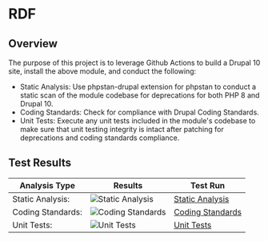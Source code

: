 # RDF

## Overview

The purpose of this project is to leverage Github Actions to build a Drupal 10 site, install the above module, and conduct the following:

* Static Analysis:  Use phpstan-drupal extension for phpstan to conduct a static scan of the module codebase for deprecations for both PHP 8 and Drupal 10.
* Coding Standards:  Check for compliance with Drupal Coding Standards.
* Unit Tests:  Execute any unit tests included in the module's codebase to make sure that unit testing integrity is intact after patching for deprecations and coding standards compliance.

## Test Results

| Analysis Type | Results | Test Run |
| ----- | ----- | ----- |
| Static Analysis: | ![Static Analysis](https://github.com/Drupal-10-Compatibility/rdf/actions/workflows/static_analysis.yml/badge.svg) | [Static Analysis](https://github.com/Drupal-10-Compatibility/rdf/actions/workflows/static_analysis.yml) |
| Coding Standards: | ![Coding Standards](https://github.com/Drupal-10-Compatibility/rdf/actions/workflows/coding_standards.yml/badge.svg) | [Coding Standards](https://github.com/Drupal-10-Compatibility/rdf/actions/workflows/coding_standards.yml) |
| Unit Tests: | ![Unit Tests](https://github.com/Drupal-10-Compatibility/rdf/actions/workflows/unit_tests.yml/badge.svg) | [Unit Tests](https://github.com/Drupal-10-Compatibility/rdf/actions/workflows/unit_tests.yml) |
